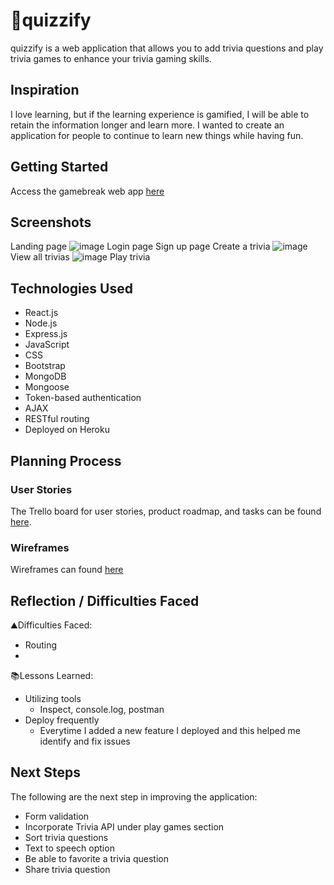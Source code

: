 # 🔮quizzify
quizzify is a web application that allows you to add trivia questions and play trivia games to enhance your trivia gaming skills.

## Inspiration
I love learning, but if the learning experience is gamified, I will be able to retain the information longer and learn more. I wanted to create an application for people to continue to learn new things while having fun.

## Getting Started
Access the gamebreak web app [here](https://quizzifyme.herokuapp.com/)

## Screenshots
Landing page
![image](screenshots/home.jpg)
Login page
Sign up page
Create a trivia
![image](screenshots/add_system.PNG)
View all trivias
![image](screenshots/systems.PNG)
Play trivia

## Technologies Used
- React.js
- Node.js
- Express.js
- JavaScript
- CSS
- Bootstrap
- MongoDB
- Mongoose
- Token-based authentication
- AJAX
- RESTful routing
- Deployed on Heroku

## Planning Process

### User Stories
The Trello board for user stories, product roadmap, and tasks can be found [here](https://trello.com/b/3Jbt30V1/quizzify).

### Wireframes
Wireframes can  found [here](https://wireframepro.mockflow.com/view/M26cb0d3c6671fbc24524cd94394344351624502998157)


## Reflection / Difficulties Faced

⛰️Difficulties Faced: 
- Routing
- 

📚Lessons Learned:

- Utilizing tools
    - Inspect, console.log, postman
- Deploy frequently
    - Everytime I added a new feature I deployed and this helped me identify and fix issues

## Next Steps
The following are the next step in improving the application:

- Form validation
- Incorporate Trivia API under play games section
- Sort trivia questions
- Text to speech option
- Be able to favorite a trivia question
- Share trivia question

